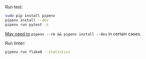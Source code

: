 Run test:

```sh
sudo pip install pipenv
pipenv install --dev
pipenv run pytest -s
```

[May need to](https://github.com/pypa/pipenv/issues/4369) `pipenv --rm && pipenv install --dev` in certain cases.

Run linter:

```sh
pipenv run flake8 --statistics
```
